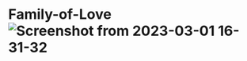# Family-of-Love![Screenshot from 2023-03-01 16-31-32](https://user-images.githubusercontent.com/90311072/222187589-0607c41f-bd1d-4e95-9175-fba726102078.png)
